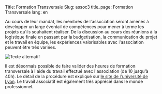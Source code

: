 Title: Formation Transversale 
Slug: assoc3
title_page: Formation Transversale
lang: en


Au cours de leur mandat, les membres de l'association seront amenés à développer un large éventail de compétences pour mener à terme les projets qu'ils souhaitent réaliser. De la discussion au cours des réunions à la logistique finale en passant par la budgetisation, la communication du projet et le travail en équipe, les expériences valorisables avec l'association peuvent être très variées.

![Texte alternatif](/images/img_formation_transversale.jpg)


Il est désormais possible de faire valider des heures de formation transversale à l'aide du travail effectué avec l'association (de 10 jusqu'à 40h). Le détail de la procédure est expliqué sur [le site de l'université de Lyon](http://www.universite-lyon.fr/doctorat/d22-engagement-doctorant-de-10-a-40h-340521.kjsp?RH=1316013786633). Le travail associatif est également très apprécié dans le monde professionnel.
